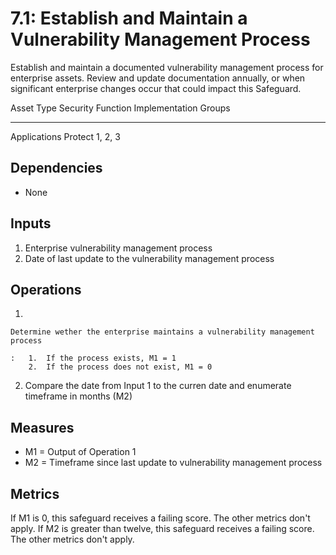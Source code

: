 # 7.1: Establish and Maintain a Vulnerability Management Process

Establish and maintain a documented vulnerability management process for
enterprise assets. Review and update documentation annually, or when
significant enterprise changes occur that could impact this Safeguard.

  Asset Type     Security Function   Implementation Groups
  -------------- ------------------- -----------------------
  Applications   Protect             1, 2, 3

## Dependencies

-   None

## Inputs

1.  Enterprise vulnerability management process
2.  Date of last update to the vulnerability management process

## Operations

1.  

    Determine wether the enterprise maintains a vulnerability management process

    :   1.  If the process exists, M1 = 1
        2.  If the process does not exist, M1 = 0

2.  Compare the date from Input 1 to the curren date and enumerate
    timeframe in months (M2)

## Measures

-   M1 = Output of Operation 1
-   M2 = Timeframe since last update to vulnerability management process

## Metrics

If M1 is 0, this safeguard receives a failing score. The other metrics
don\'t apply. If M2 is greater than twelve, this safeguard receives a
failing score. The other metrics don\'t apply.
